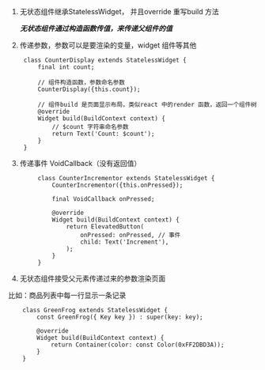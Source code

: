 1. 无状态组件继承StatelessWidget， 并且override 重写build 方法

   ***无状态组件通过构造函数传值，来传递父组件的值***

2. 传递参数，参数可以是要渲染的变量，widget 组件等其他

        class CounterDisplay extends StatelessWidget {
            final int count;

            // 组件构造函数，参数命名参数
            CounterDisplay({this.count});

            // 组件build 是页面显示布局，类似react 中的render 函数，返回一个组件树
            @override
            Widget build(BuildContext context) {
                // $count 字符串命名参数
                return Text('Count: $count');
            }
        }

3. 传递事件 VoidCallback（没有返回值）

            class CounterIncrementor extends StatelessWidget {
                CounterIncrementor({this.onPressed});

                final VoidCallback onPressed;

                @override
                Widget build(BuildContext context) {
                    return ElevatedButton(
                        onPressed: onPressed, // 事件
                        child: Text('Increment'),
                    );
                }
            }

4. 无状态组件接受父元素传递过来的参数渲染页面


比如：商品列表中每一行显示一条记录

        class GreenFrog extends StatelessWidget {
            const GreenFrog({ Key key }) : super(key: key);

            @override
            Widget build(BuildContext context) {
                return Container(color: const Color(0xFF2DBD3A));
            }
        }